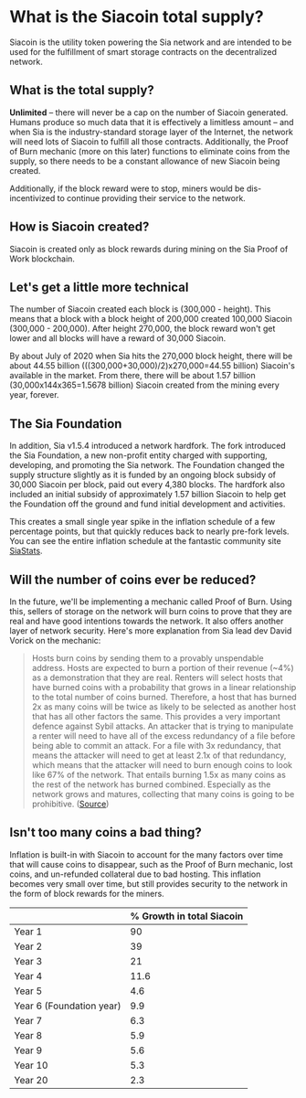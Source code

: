 # What is the Siacoin total supply?

Siacoin is the utility token powering the Sia network and are intended to be used for the fulfillment of smart storage contracts on the decentralized network.

## What is the total supply?

**Unlimited** – there will never be a cap on the number of Siacoin generated. Humans produce so much data that it is effectively a limitless amount – and when Sia is the industry-standard storage layer of the Internet, the network will need lots of Siacoin to fulfill all those contracts. Additionally, the Proof of Burn mechanic (more on this later) functions to eliminate coins from the supply, so there needs to be a constant allowance of new Siacoin being created.

Additionally, if the block reward were to stop, miners would be dis-incentivized to continue providing their service to the network.

## How is Siacoin created?

Siacoin is created only as block rewards during mining on the Sia Proof of Work blockchain.

## Let's get a little more technical

The number of Siacoin created each block is (300,000 - height). This means that a block with a block height of 200,000 created 100,000 Siacoin (300,000 - 200,000). After height 270,000, the block reward won't get lower and all blocks will have a reward of 30,000 Siacoin.

By about July of 2020 when Sia hits the 270,000 block height, there will be about 44.55 billion (((300,000+30,000)/2)x270,000=44.55 billion) Siacoin's available in the market. From there, there will be about 1.57 billion (30,000x144x365=1.5678 billion) Siacoin created from the mining every year, forever.

## The Sia Foundation

In addition, Sia v1.5.4 introduced a network hardfork. The fork introduced the Sia Foundation, a new non-profit entity charged with supporting, developing, and promoting the Sia network. The Foundation changed the supply structure slightly as it is funded by an ongoing block subsidy of 30,000 Siacoin per block, paid out every 4,380 blocks. The hardfork also included an initial subsidy of approximately 1.57 billion Siacoin to help get the Foundation off the ground and fund initial development and activities.

This creates a small single year spike in the inflation schedule of a few percentage points, but that quickly reduces back to nearly pre-fork levels. You can see the entire inflation schedule at the fantastic community site [SiaStats](https://siastats.info/macroeconomics).

## Will the number of coins ever be reduced?

In the future, we'll be implementing a mechanic called Proof of Burn. Using this, sellers of storage on the network will burn coins to prove that they are real and have good intentions towards the network. It also offers another layer of network security. Here's more explanation from Sia lead dev David Vorick on the mechanic:

> Hosts burn coins by sending them to a provably unspendable address. Hosts are expected to burn a portion of their revenue (\~4%) as a demonstration that they are real. Renters will select hosts that have burned coins with a probability that grows in a linear relationship to the total number of coins burned. Therefore, a host that has burned 2x as many coins will be twice as likely to be selected as another host that has all other factors the same. This provides a very important defence against Sybil attacks. An attacker that is trying to manipulate a renter will need to have all of the excess redundancy of a file before being able to commit an attack. For a file with 3x redundancy, that means the attacker will need to get at least 2.1x of that redundancy, which means that the attacker will need to burn enough coins to look like 67% of the network. That entails burning 1.5x as many coins as the rest of the network has burned combined. Especially as the network grows and matures, collecting that many coins is going to be prohibitive. ([Source](https://forum.sia.tech/topic/108/how-sia-works))

## Isn't too many coins a bad thing?

Inflation is built-in with Siacoin to account for the many factors over time that will cause coins to disappear, such as the Proof of Burn mechanic, lost coins, and un-refunded collateral due to bad hosting. This inflation becomes very small over time, but still provides security to the network in the form of block rewards for the miners.

|                          | % Growth in total Siacoin |
| ------------------------ | ------------------------- |
| Year 1                   | 90                        |
| Year 2                   | 39                        |
| Year 3                   | 21                        |
| Year 4                   | 11.6                      |
| Year 5                   | 4.6                       |
| Year 6 (Foundation year) | 9.9                       |
| Year 7                   | 6.3                       |
| Year 8                   | 5.9                       |
| Year 9                   | 5.6                       |
| Year 10                  | 5.3                       |
| Year 20                  | 2.3                       |
